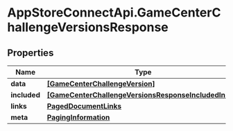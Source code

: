 # AppStoreConnectApi.GameCenterChallengeVersionsResponse

## Properties

Name | Type | Description | Notes
------------ | ------------- | ------------- | -------------
**data** | [**[GameCenterChallengeVersion]**](GameCenterChallengeVersion.md) |  | 
**included** | [**[GameCenterChallengeVersionsResponseIncludedInner]**](GameCenterChallengeVersionsResponseIncludedInner.md) |  | [optional] 
**links** | [**PagedDocumentLinks**](PagedDocumentLinks.md) |  | 
**meta** | [**PagingInformation**](PagingInformation.md) |  | [optional] 


